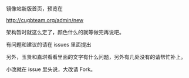 镜像站新版首页，预览在 

http://cugbteam.org/admin/new 

架构暂时就这么定了，颜色什么的就等做完再说吧。

有问题和建议的请在 issues 里面提出

另外，玉贤和嘉琪看看里面的文字有什么问题，另外有几处没有的请帮忙补上。

小改就在 issue 里头说，大改请 Fork。

